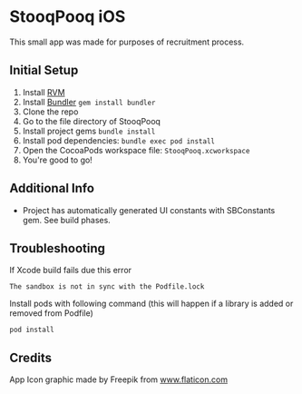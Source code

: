 # StooqPooq iOS
This small app was made for purposes of recruitment process. 

## Initial Setup ##

1. Install [RVM](https://rvm.io/)
2. Install [Bundler](http://bundler.io/) `gem install bundler`
3. Clone the repo
4. Go to the file directory of StooqPooq
5. Install project gems `bundle install`
6. Install pod dependencies: `bundle exec pod install`
7. Open the CocoaPods workspace file: `StooqPooq.xcworkspace`
8. You're good to go! 

## Additional Info ##
- Project has automatically generated UI constants with SBConstants gem. See build phases.


## Troubleshooting ##
If Xcode build fails due this error
```
The sandbox is not in sync with the Podfile.lock
```

Install pods with following command (this will happen if a library is added or removed from Podfile)
```
pod install
```

## Credits ##
App Icon graphic made by Freepik from www.flaticon.com

